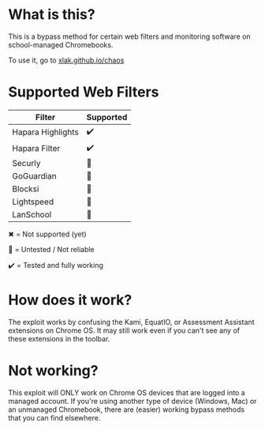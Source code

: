 # What is this?
This is a bypass method for certain web filters and monitoring software on school-managed Chromebooks.

To use it, go to [xlak.github.io/chaos](https://xlak.github.io/chaos)

# Supported Web Filters

Filter | Supported
--- | ---
Hapara Highlights | ✔️
Hapara Filter | ✔️
Securly | 🧪
GoGuardian | 🧪
Blocksi | 🧪
Lightspeed | 🧪
LanSchool | 🧪

✖ = Not supported (yet)

🧪 = Untested / Not reliable

✔️ = Tested and fully working

# How does it work?
The exploit works by confusing the Kami, EquatIO, or Assessment Assistant extensions on Chrome OS.
It may still work even if you can't see any of these extensions in the toolbar.

# Not working?
This exploit will ONLY work on Chrome OS devices that are logged into a managed account.
If you're using another type of device (Windows, Mac) or an unmanaged Chromebook, there are (easier) working bypass methods that you can find elsewhere.
